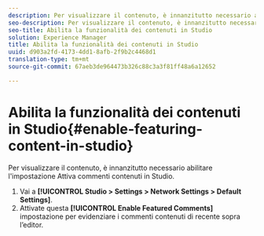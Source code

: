 ```yaml
---
description: Per visualizzare il contenuto, è innanzitutto necessario abilitare l'impostazione Attiva commenti contenuti in Studio.
seo-description: Per visualizzare il contenuto, è innanzitutto necessario abilitare l'impostazione Attiva commenti contenuti in Studio.
seo-title: Abilita la funzionalità dei contenuti in Studio
solution: Experience Manager
title: Abilita la funzionalità dei contenuti in Studio
uuid: d903a2fd-4173-4dd1-8afb-2f9b2c4468d1
translation-type: tm+mt
source-git-commit: 67aeb3de964473b326c88c3a3f81ff48a6a12652

---
```



# Abilita la funzionalità dei contenuti in Studio{#enable-featuring-content-in-studio}

Per visualizzare il contenuto, è innanzitutto necessario abilitare l'impostazione Attiva commenti contenuti in Studio.

1. Vai a **[!UICONTROL Studio > Settings > Network Settings > Default Settings]**.
1. Attivate questa **[!UICONTROL Enable Featured Comments]** impostazione per evidenziare i commenti contenuti di recente sopra l’editor.
